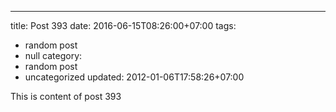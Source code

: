 ---
title: Post 393
date: 2016-06-15T08:26:00+07:00
tags:
  - random post
  - null
category:
  - random post
  - uncategorized
updated: 2012-01-06T17:58:26+07:00

This is content of post 393